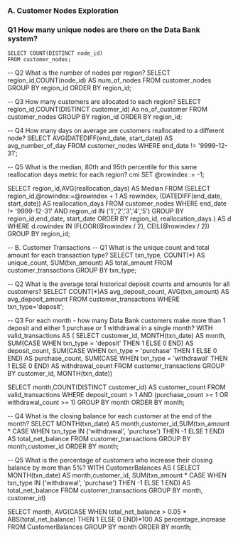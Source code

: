 ### A. Customer Nodes Exploration
### Q1 How many unique nodes are there on the Data Bank system?

```
SELECT COUNT(DISTINCT node_id)
FROM customer_nodes;
```

-- Q2 What is the number of nodes per region? 
SELECT region_id,COUNT(node_id) AS num_of_nodes
FROM customer_nodes
GROUP BY region_id
ORDER BY region_id;

-- Q3 How many customers are allocated to each region?
SELECT region_id,COUNT(DISTINCT customer_id) As no_of_customer
FROM customer_nodes
GROUP BY region_id
ORDER BY region_id;

-- Q4 How many days on average are customers reallocated to a different node?
SELECT AVG(DATEDIFF(end_date, start_date)) AS avg_number_of_day
FROM customer_nodes
WHERE end_date != '9999-12-31';

-- Q5 What is the median, 80th and 95th percentile for this same reallocation days metric for each region? cmi
SET @rowindex := -1;
 
SELECT region_id,AVG(reallocation_days) AS Median
FROM (SELECT region_id,@rowindex:=@rowindex + 1 AS rowindex,
(DATEDIFF(end_date, start_date)) AS reallocation_days
    FROM customer_nodes
    WHERE end_date != '9999-12-31' AND region_id IN ('1','2','3','4','5')
    GROUP BY region_id,end_date, start_date
    ORDER BY region_id, reallocation_days ) AS d
WHERE d.rowindex IN (FLOOR(@rowindex / 2), CEIL(@rowindex / 2))
GROUP BY region_id;


-- B. Customer Transactions 
-- Q1 What is the unique count and total amount for each transaction type?
SELECT txn_type, COUNT(*) AS unique_count, SUM(txn_amount) AS total_amount
FROM customer_transactions
GROUP BY txn_type;

-- Q2 What is the average total historical deposit counts and amounts for all customers?
SELECT COUNT(*)AS avg_deposit_count, AVG(txn_amount) AS avg_deposit_amount 
FROM customer_transactions
WHERE txn_type='deposit';

-- Q3 For each month - how many Data Bank customers make more than 1 deposit and either 1 purchase or 1 withdrawal in a single month?
WITH valid_transactions AS (
  SELECT customer_id, MONTH(txn_date) AS month,
    SUM(CASE WHEN txn_type = 'deposit' THEN 1 ELSE 0 END) AS deposit_count,
    SUM(CASE WHEN txn_type = 'purchase' THEN 1 ELSE 0 END) AS purchase_count,
    SUM(CASE WHEN txn_type = 'withdrawal' THEN 1 ELSE 0 END) AS withdrawal_count
  FROM customer_transactions
  GROUP BY customer_id, MONTH(txn_date))

SELECT month,COUNT(DISTINCT customer_id) AS customer_count
FROM valid_transactions
WHERE deposit_count > 1 AND (purchase_count >= 1 OR withdrawal_count >= 1)
GROUP BY month
ORDER BY month;

-- Q4 What is the closing balance for each customer at the end of the month?
SELECT MONTH(txn_date) AS month,customer_id,SUM(txn_amount * CASE WHEN txn_type IN ('withdrawal', 'purchase') THEN -1 ELSE 1 END) AS total_net_balance
FROM customer_transactions
GROUP BY month,customer_id
ORDER BY month;
 
-- Q5 What is the percentage of customers who increase their closing balance by more than 5%?
WITH CustomerBalances AS ( 
SELECT MONTH(txn_date) AS month,customer_id,
 SUM(txn_amount * CASE WHEN txn_type IN ('withdrawal', 'purchase') THEN -1 ELSE 1 END) AS total_net_balance
FROM customer_transactions
GROUP BY month, customer_id)

SELECT month,
AVG(CASE WHEN total_net_balance > 0.05 * ABS(total_net_balance) THEN 1 ELSE 0 END)*100 AS percentage_increase
FROM CustomerBalances
GROUP BY month
ORDER BY month;

